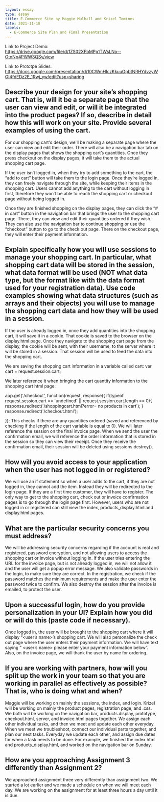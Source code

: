 ```yaml
---
layout: essay
type: essay
title: E-Commerce Site by Maggie Mulhall and Krizel Tomines 
date: 2021-11-18
labels:
  - E-Commerce Site Plan and Final Presentation
---
```


Link to Project Demo: https://drive.google.com/file/d/1ZS02XFbMPp1TWsLNo--OtnNp4PWW3QSy/view

Link to Prototpe Slides: https://docs.google.com/presentation/d/10CWmHIczKkuuOpbtNRHYdvzyWOl4fdEDz2E_1Rwj_yw/edit?usp=sharing

Describe your design for your site’s shopping cart. That is, will it be a separate page that the user can view and edit, or will it be integrated into the product pages? If so, describe in detail how this will work on your site. Provide several examples of using the cart.
-------
For our shopping cart's design, we'll be making a separate page where the user can view and edit their order. There will also be a navigation bar tab on the display pages that shows the shopping cart’s quantities. Once they press checkout on the display pages, it will take them to the actual shopping cart page.

If the user isn’t logged in, when they try to add something to the cart,  the “add to cart” button will take them to the login page. Once they’re logged in, they can freely navigate through the site, while keeping their items in the shopping cart. Users cannot add anything to the cart without logging in first, therefore they won’t be able to reach the shopping cart or checkout page without being logged in. 

Once they are finished shopping on the display pages, they can click the “# in cart” button in the navigation bar that brings the user to the shopping cart page. There, they can view and edit their quantities ordered if they wish. They can also use the navigation bar to continue shopping or use the “checkout” button to go to the check out page. There on the checkout page, they will enter their payment information.



Explain specifically how you will use sessions to manage your shopping cart. In particular, what shopping cart data will be stored in the session, what data format will be used (NOT what data type, but the format like with the data format used for your registration data). Use code examples showing what data structures (such as arrays and their objects) you will use to manage the shopping cart data and how they will be used in a session.
-------

If the user is already logged in, once they add quantities into the shopping cart, it will save it in a cookie. That cookie is saved to the browser on the display.html page. Once they navigate to the shopping cart page from the display, the cookie will be sent, with their username, to the server where it will be stored in a session. That session will be used to feed the data into the shopping cart. 

We are saving the shopping cart information in a variable called cart:
var cart = request.session.cart;

We later reference it when bringing the cart quantity information to the shopping cart html page:

app.get('/checkout', function(request, response){
  if(typeof request.session.cart == 'undefined' || request.session.cart.length == 0){
    response.redirect('/shoppingcart.html?error= no products in cart');
  }
  response.redirect('/checkout.html');

});
This checks if there are any quantities ordered (saved and referenced by checking if the length of the cart variable is equal to 0).
We will later reference the session on the final invoice page. When we send the user the confirmation email, we will reference the order information that is stored in the session so they can view their receipt. Once they receive the confirmation email, their session will be deleted using sessions.destroy().


How will you avoid access to your application when the user has not logged in or registered? 
-------
We will use an if statement so when a user adds to the cart, if they are not logged in, they cannot add the item. Instead they will be redirected to the login page. If they are a first time customer, they will have to register. The only way to get to the shopping cart, check out or invoice confirmation pages is to go through the login page first. However, users who are not logged in or registered can still view the index, products_display.html and display.html pages. 

What are the particular security concerns you must address?
-------
We will be addressing security concerns regarding if the account is real and registered, password encryption, and not allowing users to access the shopping cart or invoice without logging in. If the user tries entering the URL for the invoice page, but is not already logged in, we will not allow it and the user will get a popup error message.
We also validate passwords in the login, to make sure they are correct. In the registration, we check if the password matches the minimum requirements and make the user enter the password twice to confirm. We also destroy the session after the invoice is emailed, to protect the user.

Upon a successful login, how do you provide personalization in your UI? Explain how you did or will do this (paste code if necessary).
-------
Once logged in, the user will be brought to the shopping cart where it will display “<user’s name>’s shopping cart. We will also personalize the check out page where the user enters their payment information. We will have text saying “ <user’s name> please enter your payment information below”. Also, on the invoice page, we will thank the user by name for ordering. 

If you are working with partners, how will you split up the work in your team so that you are working in parallel as effectively as possible? That is, who is doing what and when?
--------
Maggie will be working on mainly the sessions, the index, and login.
Krizel will be working on mainly the product pages, registration page, and .css.
We both will be working on the navigation bar, products.display, prototype, checkout.html, server, and invoice.html pages together. We assign each other individual tasks, and then we meet and update each other everyday. When we meet we troubleshoot, connect our individual parts together, and plan our next tasks. Everyday we update each other, and assign due dates for when a task needs to be done. For example, we finished the index.html and products_display.html, and worked on the navigation bar on Sunday. 

How are you approaching Assignment 3 differently than Assignment 2?
--------
We approached assignment three very differently than assignment two. We started a lot earlier and we made a schedule on when we will meet each day. We are working on the assignment for at least three hours a day until it is due. 
